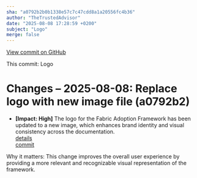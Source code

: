 ```yaml
---
sha: "a0792b2b0b1338e57c7c47cdd8a1a20556fc4b36"
author: "TheTrustedAdvisor"
date: "2025-08-08 17:28:59 +0200"
subject: "Logo"
merge: false
---
```


[View commit on GitHub](https://github.com/TheTrustedAdvisor/FabricAdoptionFramework/commit/a0792b2b0b1338e57c7c47cdd8a1a20556fc4b36)

This commit: Logo

# Changes – 2025-08-08: Replace logo with new image file (a0792b2)

- **[Impact: High]** The logo for the Fabric Adoption Framework has been updated to a new image, which enhances brand identity and visual consistency across the documentation.  
   [details](/docs/about/changes/2025-08-08-logo-update)  
   [commit](https://github.com/TheTrustedAdvisor/FabricAdoptionFramework/commit/a0792b2b0b1338e57c7c47cdd8a1a20556fc4b36)  

Why it matters: This change improves the overall user experience by providing a more relevant and recognizable visual representation of the framework.
